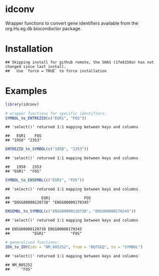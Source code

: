 idconv
================

Wrapper functions to convert gene identifiers available from the org.Hs.eg.db bioconductor package.

Installation
============

    ## Skipping install for github remote, the SHA1 (1fe6150a) has not changed since last install.
    ##   Use `force = TRUE` to force installation

Examples
========

``` r
library(idconv)

# wrapper functions for specific identifiers:
SYMBOL_to_ENTREZID(c("EGR1", "FOS"))
```

    ## 'select()' returned 1:1 mapping between keys and columns

    ##   EGR1    FOS 
    ## "1958" "2353"

``` r
ENTREZID_to_SYMBOL(c("1958", "2353"))
```

    ## 'select()' returned 1:1 mapping between keys and columns

    ##   1958   2353 
    ## "EGR1"  "FOS"

``` r
SYMBOL_to_ENSEMBL(c("EGR1", "FOS"))
```

    ## 'select()' returned 1:1 mapping between keys and columns

    ##              EGR1               FOS 
    ## "ENSG00000120738" "ENSG00000170345"

``` r
ENSEMBL_to_SYMBOL(c("ENSG00000120738", "ENSG00000170345"))
```

    ## 'select()' returned 1:1 mapping between keys and columns

    ## ENSG00000120738 ENSG00000170345 
    ##          "EGR1"           "FOS"

``` r
# generalised functions:
IDX_to_IDY(ids = "NM_005252", from = "REFSEQ", to = "SYMBOL")
```

    ## 'select()' returned 1:1 mapping between keys and columns

    ## NM_005252 
    ##     "FOS"
